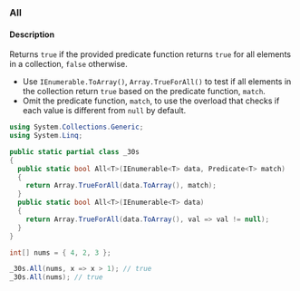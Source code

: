 ### All

#### Description



Returns `true` if the provided predicate function returns `true` for all elements in a collection, `false` otherwise.

- Use `IEnumerable.ToArray()`, `Array.TrueForAll()` to test if all elements in the collection return `true` based on the predicate function, `match`.
- Omit the predicate function, `match`, to use the overload that checks if each value is different from `null` by default.

```csharp
using System.Collections.Generic;
using System.Linq;

public static partial class _30s 
{
  public static bool All<T>(IEnumerable<T> data, Predicate<T> match) 
  {
    return Array.TrueForAll(data.ToArray(), match);
  }
  public static bool All<T>(IEnumerable<T> data) 
  {
    return Array.TrueForAll(data.ToArray(), val => val != null);
  }
}
```

```csharp
int[] nums = { 4, 2, 3 };

_30s.All(nums, x => x > 1); // true
_30s.All(nums); // true
```
